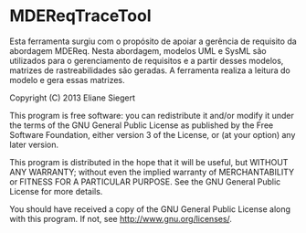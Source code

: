 MDEReqTraceTool
===============
Esta ferramenta surgiu com o propósito de apoiar a gerência de requisito da abordagem MDEReq. Nesta abordagem, 
modelos UML e SysML são utilizados para o gerenciamento de requisitos e a partir desses modelos, matrizes de rastreabilidades
são geradas. A ferramenta realiza a leitura do modelo e gera essas matrizes.

Copyright (C) 2013  Eliane Siegert

This program is free software: you can redistribute it and/or modify
it under the terms of the GNU General Public License as published by
the Free Software Foundation, either version 3 of the License, or
(at your option) any later version.

This program is distributed in the hope that it will be useful,
but WITHOUT ANY WARRANTY; without even the implied warranty of
MERCHANTABILITY or FITNESS FOR A PARTICULAR PURPOSE.  See the
GNU General Public License for more details.

You should have received a copy of the GNU General Public License
along with this program.  If not, see <http://www.gnu.org/licenses/>.
